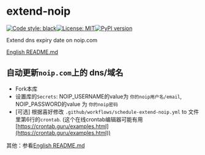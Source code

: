 # extend-noip
[![Code style: black](https://img.shields.io/badge/code%20style-black-000000.svg)](https://github.com/psf/black)[![License: MIT](https://img.shields.io/badge/License-MIT-yellow.svg)](https://opensource.org/licenses/MIT)[![PyPI version](https://badge.fury.io/py/extend-noip.svg)](https://badge.fury.io/py/extend-noip)

Extend dns expiry date on noip.com

[English README.md](https://github.com/ffreemt/extend-noip/blob/master/README.md)

## 自动更新`noip.com`上的 dns/域名

*   Fork本库
*   设置库的`Secrets`: NOIP_USERNAME的value为 `你的noip用户名/email`, NOIP_PASSWORD的value 为 `你的noip密码`
*   [可选] 根据喜好修改 `.github/workflows/schedule-extend-noip.yml` to 文件里第6行的`crontab`. (这个在线crontab编辑器可能有用[https://crontab.guru/examples.html](https://crontab.guru/examples.html))

其他：参看[English README.md](https://github.com/ffreemt/extend-noip/blob/master/README.md)
